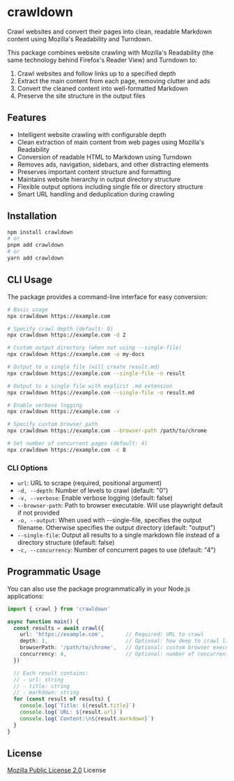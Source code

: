 # crawldown

Crawl websites and convert their pages into clean, readable Markdown content using Mozilla's Readability and Turndown.

This package combines website crawling with Mozilla's Readability (the same technology behind Firefox's Reader View) and Turndown to:
1. Crawl websites and follow links up to a specified depth
2. Extract the main content from each page, removing clutter and ads
3. Convert the cleaned content into well-formatted Markdown
4. Preserve the site structure in the output files

## Features

- Intelligent website crawling with configurable depth
- Clean extraction of main content from web pages using Mozilla's Readability
- Conversion of readable HTML to Markdown using Turndown
- Removes ads, navigation, sidebars, and other distracting elements
- Preserves important content structure and formatting
- Maintains website hierarchy in output directory structure
- Flexible output options including single file or directory structure
- Smart URL handling and deduplication during crawling

## Installation

```bash
npm install crawldown
# or
pnpm add crawldown
# or
yarn add crawldown
```

## CLI Usage

The package provides a command-line interface for easy conversion:

```bash
# Basic usage
npx crawldown https://example.com

# Specify crawl depth (default: 0)
npx crawldown https://example.com -d 2

# Custom output directory (when not using --single-file)
npx crawldown https://example.com -o my-docs

# Output to a single file (will create result.md)
npx crawldown https://example.com --single-file -o result

# Output to a single file with explicit .md extension
npx crawldown https://example.com --single-file -o result.md

# Enable verbose logging
npx crawldown https://example.com -v

# Specify custom browser path
npx crawldown https://example.com --browser-path /path/to/chrome

# Set number of concurrent pages (default: 4)
npx crawldown https://example.com -c 8
```

### CLI Options

- `url`: URL to scrape (required, positional argument)
- `-d, --depth`: Number of levels to crawl (default: "0")
- `-v, --verbose`: Enable verbose logging (default: false)
- `--browser-path`: Path to browser executable. Will use playwright default if not provided
- `-o, --output`: When used with --single-file, specifies the output filename. Otherwise specifies the output directory (default: "output")
- `--single-file`: Output all results to a single markdown file instead of a directory structure (default: false)
- `-c, --concurrency`: Number of concurrent pages to use (default: "4")

## Programmatic Usage

You can also use the package programmatically in your Node.js applications:

```typescript
import { crawl } from 'crawldown'

async function main() {
  const results = await crawl({
    url: 'https://example.com',       // Required: URL to crawl
    depth: 1,                         // Optional: how deep to crawl links (default: 0)
    browserPath: '/path/to/chrome',   // Optional: custom browser executable path
    concurrency: 4,                   // Optional: number of concurrent pages (default: 4)
  })

  // Each result contains:
  // - url: string
  // - title: string
  // - markdown: string
  for (const result of results) {
    console.log(`Title: ${result.title}`)
    console.log(`URL: ${result.url}`)
    console.log(`Content:\n${result.markdown}`)
  }
}
```

## License

[Mozilla Public License 2.0](./LICENSE.md) License
